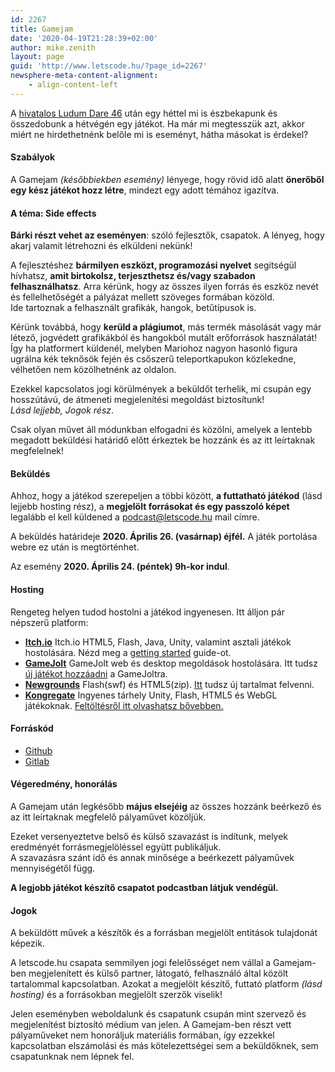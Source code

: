 ```yaml
---
id: 2267
title: Gamejam
date: '2020-04-19T21:28:39+02:00'
author: mike.zenith
layout: page
guid: 'http://www.letscode.hu/?page_id=2267'
newsphere-meta-content-alignment:
    - align-content-left
---
```


A [hivatalos Ludum Dare 46](https://ldjam.com/events/ludum-dare/46) után egy héttel mi is észbekapunk és összedobunk a hétvégén egy játékot. Ha már mi megtesszük azt, akkor miért ne hirdethetnénk belőle mi is eseményt, hátha másokat is érdekel?

#### **Szabályok**

A Gamejam *(későbbiekben esemény)* lényege, hogy rövid idő alatt **önerőből egy kész játékot hozz létre**, mindezt egy adott témához igazítva.

#### A téma: Side effects

**Bárki részt vehet az eseményen**: szóló fejlesztők, csapatok. A lényeg, hogy akarj valamit létrehozni és elküldeni nekünk!

A fejlesztéshez **bármilyen eszközt, programozási nyelvet** segítségül hívhatsz, **amit birtokolsz, terjeszthetsz és/vagy szabadon felhasználhatsz**. Arra kérünk, hogy az összes ilyen forrás és eszköz nevét és fellelhetőségét a pályázat mellett szöveges formában közöld.  
Ide tartoznak a felhasznált grafikák, hangok, betűtípusok is.

Kérünk továbbá, hogy **kerüld a plágiumot**, más termék másolását vagy már létező, jogvédett grafikákból és hangokból mutált erőforrások használatát! Így ha platformert küldenél, melyben Mariohoz nagyon hasonló figura ugrálna kék teknősök fején és csőszerű teleportkapukon közlekedne, vélhetően nem közölhetnénk az oldalon.

Ezekkel kapcsolatos jogi körülmények a beküldőt terhelik, mi csupán egy hosszútávú, de átmeneti megjelenítési megoldást biztosítunk!  
*Lásd lejjebb, Jogok rész*.

Csak olyan művet áll módunkban elfogadni és közölni, amelyek a lentebb megadott beküldési határidő előtt érkeztek be hozzánk és az itt leírtaknak megfelelnek!

#### **Beküldés**

Ahhoz, hogy a játékod szerepeljen a többi között,  **a futtatható játékod** (lásd lejjebb hosting rész), a **megjelölt forrásokat és egy passzoló képet** legalább el kell küldened a <podcast@letscode.hu> mail címre.

A beküldés határideje **2020. Április 26. (vasárnap) éjfél.** A játék portolása webre ez után is megtörténhet.

Az esemény **2020. Április 24. (péntek) 9h-kor indul**.

#### Hosting

Rengeteg helyen tudod hostolni a játékod ingyenesen. Itt álljon pár népszerű platform:

- **[Itch.io](https://itch.io)** Itch.io HTML5, Flash, Java, Unity, valamint asztali játékok hostolására. Nézd meg a [getting started](https://itch.io/docs/creators/getting-started) guide-ot.
- **[GameJolt](https://gamejolt.com)** GameJolt web és desktop megoldások hostolására. Itt tudsz [új játékot hozzáadni](https://gamejolt.com/dashboard/games/add) a GameJoltra.
- **[Newgrounds](http://www.newgrounds.com/)** Flash(swf) és HTML5(zip). [Itt](http://www.newgrounds.com/projects/games) tudsz új tartalmat felvenni.
- **[Kongregate](http://kongregate.com)** Ingyenes tárhely Unity, Flash, HTML5 és WebGL játékoknak. [Feltöltésről itt olvashatsz bővebben.](http://docs.kongregate.com/docs/uploading-your-game)

#### Forráskód

- [Github](https://github.com/)
- [Gitlab](https://gitlab.com)

#### Végeredmény, honorálás

A Gamejam után legkésőbb **május elsejéig** az összes hozzánk beérkező és az itt leírtaknak megfelelő pályaművet közöljük.

Ezeket versenyeztetve belső és külső szavazást is indítunk, melyek eredményét forrásmegjelöléssel együtt publikáljuk.   
A szavazásra szánt idő és annak minősége a beérkezett pályaművek mennyiségétől függ.

**A legjobb játékot készítő csapatot podcastban látjuk vendégül.**

#### Jogok

A beküldött művek a készítők és a forrásban megjelölt entitások tulajdonát képezik.

A letscode.hu csapata semmilyen jogi felelősséget nem vállal a Gamejam-ben megjelenített és külső partner, látogató, felhasználó által közölt tartalommal kapcsolatban. Azokat a megjelölt készítő, futtató platform *(lásd hosting)* és a forrásokban megjelölt szerzők viselik!

Jelen eseményben weboldalunk és csapatunk csupán mint szervező és megjelenítést biztosító médium van jelen. A Gamejam-ben részt vett pályaműveket nem honoráljuk materiális formában, így ezzekkel kapcsolatban elszámolási és más kötelezettségei sem a beküldőknek, sem csapatunknak nem lépnek fel.